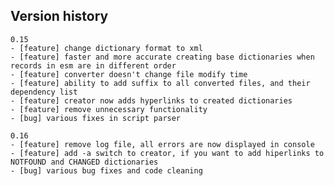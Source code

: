 ## Version history

    0.15
    - [feature] change dictionary format to xml
    - [feature] faster and more accurate creating base dictionaries when records in esm are in different order
    - [feature] converter doesn't change file modify time
    - [feature] ability to add suffix to all converted files, and their dependency list
    - [feature] creator now adds hyperlinks to created dictionaries
    - [feature] remove unnecessary functionality
    - [bug] various fixes in script parser

    0.16
    - [feature] remove log file, all errors are now displayed in console
    - [feature] add -a switch to creator, if you want to add hiperlinks to NOTFOUND and CHANGED dictionaries
    - [bug] various bug fixes and code cleaning
